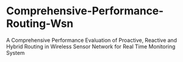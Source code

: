 # Comprehensive-Performance-Routing-Wsn
A Comprehensive Performance Evaluation of  Proactive, Reactive and Hybrid Routing in Wireless  Sensor Network for Real Time Monitoring System
